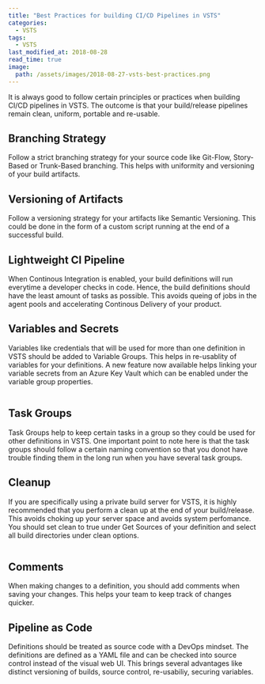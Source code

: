 ```yaml
---
title: "Best Practices for building CI/CD Pipelines in VSTS"
categories:
  - VSTS
tags:
  - VSTS
last_modified_at: 2018-08-28
read_time: true
image:
  path: /assets/images/2018-08-27-vsts-best-practices.png
---
```



It is always good to follow certain principles or practices when building CI/CD pipelines in VSTS. The outcome is that your build/release pipelines remain clean, uniform, portable and re-usable.



## Branching Strategy

Follow a strict branching strategy for your source code like Git-Flow, Story-Based or Trunk-Based branching. This helps with uniformity and versioning of your build artifacts.

## Versioning of Artifacts

Follow a versioning strategy for your artifacts like Semantic Versioning. This could be done in the form of a custom script running at the end of a successful build.

## Lightweight CI Pipeline

When Continous Integration is enabled, your build definitions will run everytime a developer checks in code. Hence, the build definitions should have the least amount of tasks as possible. This avoids queing of jobs in the agent pools and accelerating Continous Delivery of your product.

## Variables and Secrets

Variables like credentials that will be used for more than one definition in VSTS should be added to Variable Groups. This helps in re-usablity of variables for your definitions. A new feature now available helps linking your variable secrets from an Azure Key Vault which can be enabled under the variable group properties.

<figure style="width: 1200px">
  <img src="{{ site.url }}{{ site.baseurl }}/assets/images/2018_08_28_best-practices-cicd-pipelines-vsts.png" alt="">
</figure> 

## Task Groups

Task Groups help to keep certain tasks in a group so they could be used for other definitions in VSTS. One important point to note here is that the task groups should follow a certain naming convention so that you donot have trouble finding them in the long run when you have several task groups.

## Cleanup

If you are specifically using a private build server for VSTS, it is highly recommended that you perform a clean up at the end of your build/release. This avoids choking up your server space and avoids system perfomance. You should set clean to true under Get Sources of your definition and select all build directories under clean options.

<figure style="width: 1200px">
  <img src="{{ site.url }}{{ site.baseurl }}/assets/images/2018_08_28_best-practices-cicd-pipelines-vsts-1.png" alt="">
</figure> 

## Comments

When making changes to a definition, you should add comments when saving your changes. This helps your team to keep track of changes quicker.

## Pipeline as Code

Definitions should be treated as source code with a DevOps mindset. The definitions are defined as a YAML file and can be checked into source control instead of the visual web UI. This brings several advantages like distinct versioning of builds, source control, re-usabiliy, securing variables.

